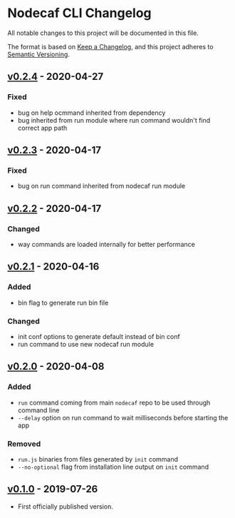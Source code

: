 # Nodecaf CLI Changelog

All notable changes to this project will be documented in this file.

The format is based on [Keep a Changelog](https://keepachangelog.com/en/1.0.0/),
and this project adheres to [Semantic Versioning](https://semver.org/spec/v2.0.0.html).

## [v0.2.4] - 2020-04-27

### Fixed
- bug on help ocmmand inherited from dependency
- bug inherited from run module where run command wouldn't find correct app path

## [v0.2.3] - 2020-04-17

### Fixed
- bug on run command inherited from nodecaf run module

## [v0.2.2] - 2020-04-17

### Changed
- way commands are loaded internally for better performance

## [v0.2.1] - 2020-04-16

### Added
- bin flag to generate run bin file

### Changed
- init conf options to generate default instead of bin conf
- run command to use new nodecaf run module

## [v0.2.0] - 2020-04-08

### Added

- `run` command coming from main `nodecaf` repo to be used through command line
- `--delay` option on run command to wait milliseconds before starting the app

### Removed
- `run.js` binaries from files generated by `init` command
- `--no-optional` flag from installation line output on `init` command

## [v0.1.0] - 2019-07-26
- First officially published version.

[v0.1.0]: https://gitlab.com/GCSBOSS/nodecaf-cli/-/tags/v0.1.0
[v0.2.0]: https://gitlab.com/GCSBOSS/nodecaf-cli/-/tags/v0.2.0
[v0.2.1]: https://gitlab.com/GCSBOSS/nodecaf-cli/-/tags/v0.2.1
[v0.2.2]: https://gitlab.com/GCSBOSS/nodecaf-cli/-/tags/v0.2.2
[v0.2.3]: https://gitlab.com/GCSBOSS/nodecaf-cli/-/tags/v0.2.3
[v0.2.4]: https://gitlab.com/GCSBOSS/nodecaf-cli/-/tags/v0.2.4

